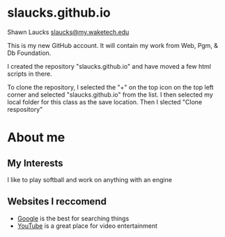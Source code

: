 # slaucks.github.io
Shawn Laucks
slaucks@my.waketech.edu

This is my new GitHub account. It will contain my work from Web, Pgm, & Db Foundation.

I created the repository "slaucks.github.io" and have moved a few html scripts in there. 

To clone the repository, I selected the "+" on the top icon on the top left corner and selected "slaucks.github.io" from the list.
I then selected my local folder for this class as the save location. Then I slected "Clone respository"

# About me

## My Interests
I like to play softball and work on anything with an engine
## Websites I reccomend
* [Google](https://www.google.com) is the best for searching things
* [YouTube](https://www.youtube.com) is a great place for video entertainment
